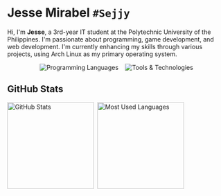 # Jesse Mirabel `#Sejjy`

Hi, I'm **Jesse**, a 3rd-year IT student at the Polytechnic University of the Philippines. I'm passionate about programming, game development, and web development. I'm currently enhancing my skills through various projects, using Arch Linux as my primary operating system.

<p align="center">
  <img src="https://skillicons.dev/icons?i=c,cpp,css,html,java,py&theme=dark&perline=6" alt="Programming Languages" />
  &nbsp;&nbsp;
  <img src="https://skillicons.dev/icons?i=arch,git,vscode&theme=dark&perline=3" alt="Tools & Technologies" />
</p>

## GitHub Stats

<div style="display: flex; flex-wrap: wrap;">
  <img align="center" height="200em" src="https://github-readme-stats.vercel.app/api?username=Sejjy&custom_title=Jesse%27s%20GitHub%20Stats&hide_title=true&show_icons=true&theme=dark&bg_color=00000000&ring_color=6FE78B&border_radius=15" alt="GitHub Stats" />
  &nbsp;&nbsp;
  <img align="center" height="200em" src="https://github-readme-stats.vercel.app/api/top-langs/?username=Sejjy&layout=compact&langs_count=10&theme=dark&bg_color=00000000&border_radius=15" alt="Most Used Languages" />
</div>

<!--
## Top Repositories
[![Readme Card](https://github-readme-stats.vercel.app/api/pin/?username=Sejjy&repo=MechaBar&theme=dark&bg_color=00000000&border_radius=15)](https://github.com/Sejjy/MechaBar)
-->
